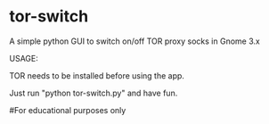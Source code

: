 # tor-switch
A simple python GUI to switch on/off TOR proxy socks in Gnome 3.x

USAGE:

TOR needs to be installed before using the app.

Just run "python tor-switch.py" and have fun.

#For educational purposes only
